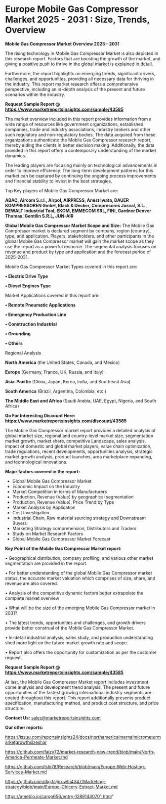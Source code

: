 # Europe Mobile Gas Compressor Market 2025 - 2031 : Size, Trends, Overview

<Strong> Mobile Gas Compressor Market Overview 2025 - 2031</strong>

The rising technology in Mobile Gas Compressor Market is also depicted in this research report. Factors that are boosting the growth of the market, and giving a positive push to thrive in the global market is explained in detail.

Furthermore, the report highlights on emerging trends, significant drivers, challenges, and opportunities, providing all necessary data for thriving in the industry. This report market research offers a comprehensive perspective, including an in-depth analysis of the present and future scenarios within the industry.

<strong>Request Sample Report @ <a href=https://www.marketreportsinsights.com/sample/43585>https://www.marketreportsinsights.com/sample/43585</a></strong>

The market overview included in this report provides information from a wide range of resources like government organizations, established companies, trade and industry associations, industry brokers and other such regulatory and non-regulatory bodies. The data acquired from these organizations authenticate the Mobile Gas Compressor research report, thereby aiding the clients in better decision making. Additionally, the data provided in this report offers a contemporary understanding of the market dynamics.

The leading players are focusing mainly on technological advancements in order to improve efficiency. The long-term development patterns for this market can be captured by continuing the ongoing process improvements and financial stability to invest in the best strategies.

Top Key players of Mobile Gas Compressor Market are:

<strong>ABAC, Aircom S.r.l., Airpol, AIRPRESS, Anest Iwata, BAUER KOMPRESSOREN GmbH, Black & Decker, Compresores Josval, S.L., DEWALT Industrial Tool, EKOM, EMMECOM SRL, FINI, Gardner Denver Thomas, Gentilin S.R.L, JUN-AIR</strong>

<strong><b>Global Mobile Gas Compressor Market Scope and Size:</b></strong>
The Mobile Gas Compressor market is declared segment by company, region (country), type, and application. Players, stakeholders, and other participants in the global Mobile Gas Compressor market will gain the market scope as they use the report as a powerful resource. The segmental analysis focuses on revenue and product by type and application and the forecast period of 2025-2031.

Mobile Gas Compressor Market Types covered in this report are:

<strong>•  Electric Drive Type

•  Diesel Engines Type</strong>

Market Applications covered in this report are:

<strong>•  Remote Pneumatic Applications

•  Emergency Production Line

•  Construction Industrial

•  Grounding

•  Others</strong> 

Regional Analysis

<strong>North America</strong> (the United States, Canada, and Mexico)

<strong>Europe</strong> (Germany, France, UK, Russia, and Italy)

<strong>Asia-Pacific</strong> (China, Japan, Korea, India, and Southeast Asia)

<strong>South America</strong> (Brazil, Argentina, Colombia, etc.)

<strong>The Middle East and Africa</strong> (Saudi Arabia, UAE, Egypt, Nigeria, and South Africa)

<strong>Go For Interesting Discount Here: <a href=https://www.marketreportsinsights.com/discount/43585>https://www.marketreportsinsights.com/discount/43585</a></strong>

The Mobile Gas Compressor market report provides a detailed analysis of global market size, regional and country-level market size, segmentation market growth, market share, competitive Landscape, sales analysis, impact of domestic and global market players, value chain optimization, trade regulations, recent developments, opportunities analysis, strategic market growth analysis, product launches, area marketplace expanding, and technological innovations.

<strong><b>Major factors covered in the report:</b></strong>
<ul>
  <li>Global Mobile Gas Compressor Market </li>
  <li>Economic Impact on the Industry</li>
  <li>Market Competition in terms of Manufacturers</li>
  <li>Production, Revenue (Value) by geographical segmentation</li>
  <li>Production, Revenue (Value), Price Trend by Type</li>
  <li>Market Analysis by Application</li>
  <li>Cost Investigation</li>
  <li>Industrial Chain, Raw material sourcing strategy and Downstream Buyers</li>
  <li>Marketing Strategy comprehension, Distributors and Traders</li>
  <li>Study on Market Research Factors</li>
  <li>Global Mobile Gas Compressor Market Forecast</li>
</ul>

<strong><b>Key Point of the Mobile Gas Compressor Market report:</b></strong>

• Geographical distribution, company profiling, and various other market segmentation are provided in the report.

• For better understanding of the global Mobile Gas Compressor market status, the accurate market valuation which comprises of size, share, and revenue are also covered.

• Analysis of the competitive dynamic factors better extrapolate the complete market overview

• What will be the size of the emerging Mobile Gas Compressor market in 2031?

• The latest trends, opportunities and challenges, and growth drivers provide better construal of the Mobile Gas Compressor Market.

• In-detail industrial analysis, sales study, and production understanding shed more light on the future market growth rate and scope.

• Report also offers the opportunity for customization as per the customer request.

<strong>Request Sample Report @ <a href=https://www.marketreportsinsights.com/sample/43585>https://www.marketreportsinsights.com/sample/43585</a></strong>

At last, the Mobile Gas Compressor Market report includes investment come analysis and development trend analysis. The present and future opportunities of the fastest growing international industry segments are coated throughout this report. This report additionally presents product specification, manufacturing method, and product cost structure, and price structure.

<strong>Contact Us:</strong>
sales@marketreportsinsights.com

<strong>Our other reports:</strong>

<a href=https://issuu.com/reportsinsights24/docs/northamericainternalmicrometermarketgrowthsizeshar>https://issuu.com/reportsinsights24/docs/northamericainternalmicrometermarketgrowthsizeshar</a>

<a href=https://github.com/faizy72/market-research-new-trend/blob/main/North-America-Permeate-Market.md>https://github.com/faizy72/market-research-new-trend/blob/main/North-America-Permeate-Market.md</a>

<a href=https://github.com/Ishi78/Research/blob/main/Europe-Web-Hosting-Services-Market.md>https://github.com/Ishi78/Research/blob/main/Europe-Web-Hosting-Services-Market.md</a>

<a href=https://github.com/digitalgrowth4347/Marketing-strategy/blob/main/Europe-Chicory-Extract-Market.md>https://github.com/digitalgrowth4347/Marketing-strategy/blob/main/Europe-Chicory-Extract-Market.md</a>

<a href=https://ameblo.jp/cargo656/entry-12891440701.html>https://ameblo.jp/cargo656/entry-12891440701.html</a>"
